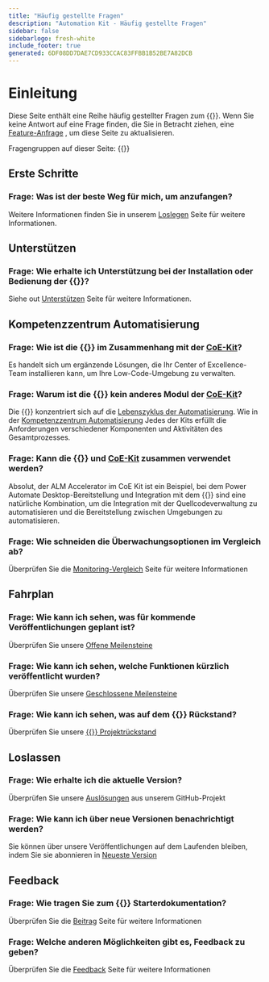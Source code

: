 ```yaml
---
title: "Häufig gestellte Fragen"
description: "Automation Kit - Häufig gestellte Fragen"
sidebar: false
sidebarlogo: fresh-white
include_footer: true
generated: 6DF08DD7DAE7CD933CCAC83FFBB1B52BE7A82DCB
---
```


# Einleitung

Diese Seite enthält eine Reihe häufig gestellter Fragen zum {{<product-name>}}. Wenn Sie keine Antwort auf eine Frage finden, die Sie in Betracht ziehen, eine [Feature-Anfrage](https://github.com/microsoft/powercat-automation-kit/issues/new/choose) , um diese Seite zu aktualisieren.

Fragengruppen auf dieser Seite:
{{<toc>}}

## Erste Schritte

### **Frage:** Was ist der beste Weg für mich, um anzufangen?

Weitere Informationen finden Sie in unserem [Loslegen](/de/get-started) Seite für weitere Informationen.

## Unterstützen

### **Frage:** Wie erhalte ich Unterstützung bei der Installation oder Bedienung der {{<product-name>}}?

Siehe out [Unterstützen](/de/support) Seite für weitere Informationen.

## Kompetenzzentrum Automatisierung

### **Frage:** Wie ist die {{<product-name>}} im Zusammenhang mit der [CoE-Kit](https://learn.microsoft.com/power-platform/guidance/coe/starter-kit)?

Es handelt sich um ergänzende Lösungen, die Ihr Center of Excellence-Team installieren kann, um Ihre Low-Code-Umgebung zu verwalten.

### **Frage:** Warum ist die {{<product-name>}} kein anderes Modul der [CoE-Kit](https://learn.microsoft.com/power-platform/guidance/coe/starter-kit)?

Die {{<product-name>}} konzentriert sich auf die [Lebenszyklus der Automatisierung](https://learn.microsoft.com/power-automate/guidance/automation-kit/overview/automation-coe-strategy#automation-lifecycle). Wie in der [Kompetenzzentrum Automatisierung](https://learn.microsoft.com/power-automate/guidance/automation-kit/overview/automation-coe-strategy#automation-center-of-excellence) Jedes der Kits erfüllt die Anforderungen verschiedener Komponenten und Aktivitäten des Gesamtprozesses.

### **Frage:** Kann die {{<product-name>}} und [CoE-Kit](https://learn.microsoft.com/power-platform/guidance/coe/starter-kit) zusammen verwendet werden?

Absolut, der ALM Accelerator im CoE Kit ist ein Beispiel, bei dem Power Automate Desktop-Bereitstellung und Integration mit dem {{<product-name>}} sind eine natürliche Kombination, um die Integration mit der Quellcodeverwaltung zu automatisieren und die Bereitstellung zwischen Umgebungen zu automatisieren.

### **Frage:** Wie schneiden die Überwachungsoptionen im Vergleich ab?

Überprüfen Sie die [Monitoring-Vergleich](/de/monitoring-compare) Seite für weitere Informationen

## Fahrplan

### **Frage:** Wie kann ich sehen, was für kommende Veröffentlichungen geplant ist?

Überprüfen Sie unsere [Offene Meilensteine](https://github.com/microsoft/powercat-automation-kit/milestones?state=open)

### **Frage:** Wie kann ich sehen, welche Funktionen kürzlich veröffentlicht wurden?

Überprüfen Sie unsere [Geschlossene Meilensteine](https://github.com/microsoft/powercat-automation-kit/milestones?state=closed)

### **Frage:** Wie kann ich sehen, was auf dem {{<product-name>}} Rückstand?

Überprüfen Sie unsere [{{<product-name>}} Projektrückstand](https://aka.ms/ak4pp/backlog)

## Loslassen

### **Frage:** Wie erhalte ich die aktuelle Version?

Überprüfen Sie unsere [Auslösungen](https://github.com/microsoft/powercat-automation-kit/releases) aus unserem GitHub-Projekt

### **Frage:** Wie kann ich über neue Versionen benachrichtigt werden?

Sie können über unsere Veröffentlichungen auf dem Laufenden bleiben, indem Sie sie abonnieren in [Neueste Version](https://github.com/microsoft/powercat-automation-kit#latest-release)

## Feedback

### **Frage:** Wie tragen Sie zum {{<product-name>}} Starterdokumentation?

Überprüfen Sie die [Beitrag](/de/contribution) Seite für weitere Informationen

### **Frage:** Welche anderen Möglichkeiten gibt es, Feedback zu geben?

Überprüfen Sie die [Feedback](/de/contribution/feedback) Seite für weitere Informationen
